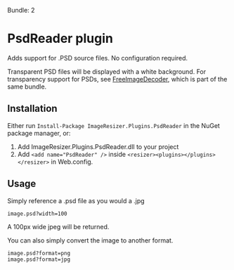 Bundle: 2

# PsdReader plugin

Adds support for .PSD source files. No configuration required.

Transparent PSD files will be displayed with a white background. For transparency support for PSDs, see [FreeImageDecoder](/plugins/freeimage), which is part of the same bundle.

## Installation

Either run `Install-Package ImageResizer.Plugins.PsdReader` in the NuGet package manager, or:

1. Add ImageResizer.Plugins.PsdReader.dll to your project
2. Add `<add name="PsdReader" />` inside `<resizer><plugins></plugins></resizer>` in Web.config.

## Usage

Simply reference a .psd file as you would a .jpg

	image.psd?width=100

A 100px wide jpeg will be returned. 

You can also simply convert the image to another format.

	image.psd?format=png
	image.psd?format=jpg